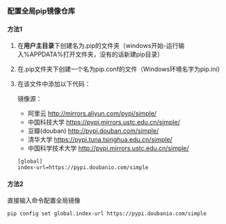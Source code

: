 ### 配置全局pip镜像仓库

#### 方法1

1. 在**用户主目录**下创建名为.pip的文件夹（windows开始-运行输入%APPDATA%打开文件夹，没有的话新建pip目录）

2. 在.pip文件夹下创建一个名为pip.conf的文件（Windows环境名字为pip.ini)

3. 在该文件中添加以下代码：
    
    镜像源：
    
    - 阿里云 http://mirrors.aliyun.com/pypi/simple/
    - 中国科技大学 https://pypi.mirrors.ustc.edu.cn/simple/
    - 豆瓣(douban) http://pypi.douban.com/simple/
    - 清华大学 https://pypi.tuna.tsinghua.edu.cn/simple/
    - 中国科学技术大学 http://pypi.mirrors.ustc.edu.cn/simple/
    
    ```
    [global]
    index-url=https://pypi.doubanio.com/simple
    ```

#### 方法2

直接输入命令配置全局镜像

```
pip config set global.index-url https://pypi.doubanio.com/simple
```

